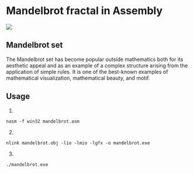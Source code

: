 # Mandelbrot fractal in Assembly

![](images/mandelbrot.gif)

## Mandelbrot set

The Mandelbrot set has become popular outside mathematics both for its aesthetic appeal and as an example of a complex structure arising from the application of simple rules. It is one of the best-known examples of mathematical visualization, mathematical beauty, and motif.

## Usage

1.

```
nasm -f win32 mandelbrot.asm
```

2.

```
nlink mandelbrot.obj -lio -lmio -lgfx -o mandelbrot.exe
```

3.

```
./mandelbrot.exe
```
